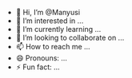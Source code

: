 - 👋 Hi, I’m @Manyusi
- 👀 I’m interested in ...
- 🌱 I’m currently learning ...
- 💞️ I’m looking to collaborate on ...
- 📫 How to reach me ...
- 😄 Pronouns: ...
- ⚡ Fun fact: ...

<!---
Manyusi/Manyusi is a ✨ special ✨ repository because its `README.md` (this file) appears on your GitHub profile.
You can click the Preview link to take a look at your changes.
--->

